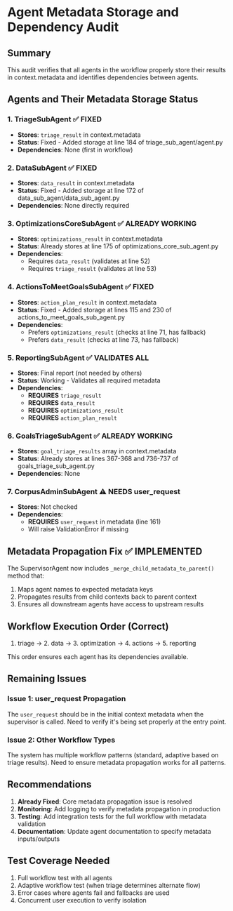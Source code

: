 # Agent Metadata Storage and Dependency Audit

## Summary
This audit verifies that all agents in the workflow properly store their results in context.metadata and identifies dependencies between agents.

## Agents and Their Metadata Storage Status

### 1. TriageSubAgent ✅ FIXED
- **Stores**: `triage_result` in context.metadata
- **Status**: Fixed - Added storage at line 184 of triage_sub_agent/agent.py
- **Dependencies**: None (first in workflow)

### 2. DataSubAgent ✅ FIXED  
- **Stores**: `data_result` in context.metadata
- **Status**: Fixed - Added storage at line 172 of data_sub_agent/data_sub_agent.py
- **Dependencies**: None directly required

### 3. OptimizationsCoreSubAgent ✅ ALREADY WORKING
- **Stores**: `optimizations_result` in context.metadata
- **Status**: Already stores at line 175 of optimizations_core_sub_agent.py
- **Dependencies**: 
  - Requires `data_result` (validates at line 52)
  - Requires `triage_result` (validates at line 53)

### 4. ActionsToMeetGoalsSubAgent ✅ FIXED
- **Stores**: `action_plan_result` in context.metadata  
- **Status**: Fixed - Added storage at lines 115 and 230 of actions_to_meet_goals_sub_agent.py
- **Dependencies**:
  - Prefers `optimizations_result` (checks at line 71, has fallback)
  - Prefers `data_result` (checks at line 73, has fallback)

### 5. ReportingSubAgent ✅ VALIDATES ALL
- **Stores**: Final report (not needed by others)
- **Status**: Working - Validates all required metadata
- **Dependencies**:
  - **REQUIRES** `triage_result`
  - **REQUIRES** `data_result` 
  - **REQUIRES** `optimizations_result`
  - **REQUIRES** `action_plan_result`

### 6. GoalsTriageSubAgent ✅ ALREADY WORKING
- **Stores**: `goal_triage_results` array in context.metadata
- **Status**: Already stores at lines 367-368 and 736-737 of goals_triage_sub_agent.py
- **Dependencies**: None

### 7. CorpusAdminSubAgent ⚠️ NEEDS user_request
- **Stores**: Not checked
- **Dependencies**: 
  - **REQUIRES** `user_request` in metadata (line 161)
  - Will raise ValidationError if missing

## Metadata Propagation Fix ✅ IMPLEMENTED

The SupervisorAgent now includes `_merge_child_metadata_to_parent()` method that:
1. Maps agent names to expected metadata keys
2. Propagates results from child contexts back to parent context
3. Ensures all downstream agents have access to upstream results

## Workflow Execution Order (Correct)
1. triage → 2. data → 3. optimization → 4. actions → 5. reporting

This order ensures each agent has its dependencies available.

## Remaining Issues

### Issue 1: user_request Propagation
The `user_request` should be in the initial context metadata when the supervisor is called. Need to verify it's being set properly at the entry point.

### Issue 2: Other Workflow Types
The system has multiple workflow patterns (standard, adaptive based on triage results). Need to ensure metadata propagation works for all patterns.

## Recommendations

1. **Already Fixed**: Core metadata propagation issue is resolved
2. **Monitoring**: Add logging to verify metadata propagation in production
3. **Testing**: Add integration tests for the full workflow with metadata validation
4. **Documentation**: Update agent documentation to specify metadata inputs/outputs

## Test Coverage Needed

1. Full workflow test with all agents
2. Adaptive workflow test (when triage determines alternate flow)
3. Error cases where agents fail and fallbacks are used
4. Concurrent user execution to verify isolation